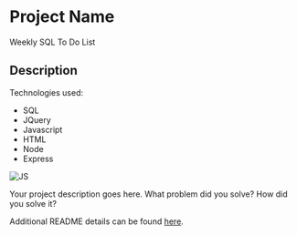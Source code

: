 # Project Name
Weekly SQL To Do List

## Description
Technologies used:

- SQL
- JQuery
- Javascript
- HTML
- Node
- Express

![JS](new.png)

Your project description goes here. What problem did you solve? How did you solve it?

Additional README details can be found [here](https://github.com/PrimeAcademy/readme-template/blob/master/README.md).
